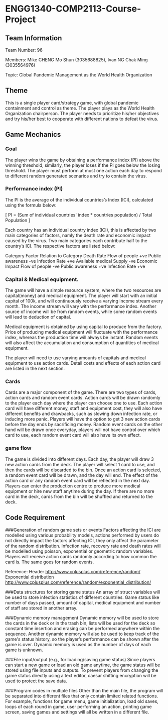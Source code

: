 # ENGG1340-COMP2113-Course-Project

## Team Information
Team Number: 96

Members: Mike CHENG Mo Shun (3035688825), Ivan NG Chak Ming (3035564976)

Topic: Global Pandemic Management as the World Health Organization

## Theme
This is a single player card/strategy game, with global pandemic containment and control as theme. The player plays as the World Health Organization chairperson. The player needs to prioritize his/her objectives and try his/her best to cooperate with different nations to defeat the virus.

## Game Mechanics
### Goal
The player wins the game by obtaining a performance index (PI) above the winning threshold, similarly, the player loses if the PI goes below the losing threshold. The player must perform at most one action each day to respond to different random generated scenarios and try to contain the virus.

### Performance index (PI)
The PI is the average of the individual countries’s Index (ICI), calculated using the formula below:

[ PI = (Sum of individual countries' index * countries population) / Total Population ]

Each country has an individual country index (ICI), this is affected by two main categories of factors, namly the death rate and economic impact caused by the virus. Two main categories each contribute half to the country’s ICI. The respective factors are listed below:

Category          Factor                    Relation to Category
Death Rate        Flow of people                  +ve
                  Public awareness                -ve
                  Infection Rate                  +ve
                  Available medical Supply        -ve
Economic Impact   Flow of people                  -ve
                  Public awareness                +ve
                  Infection Rate                  +ve

### Capital & Medical equipment.
The game will have a simple resource system, where the two resources are capital(money) and medical equipment. The player will start with an initial capital of 100k, and will continuously receive a varying income stream every month. The income stream will vary with the performance index. Another source of income will be from random events, while some random events will lead to deduction of capital.

Medical equipment is obtained by using capital to produce from the factory. Price of producing medical equipment will fluctuate with the performance index, whereas the production time will always be instant. Random events will also affect the accumulation and consumption of quantities of medical equipment.

The player will need to use varying amounts of capitals and medical equipment to use action cards. Detail costs and effects of each action card are listed in the next section.

### Cards
Cards are a major component of the game. There are two types of cards, action cards and random event cards. Action cards will be drawn randomly to the player each day where the player can choose one to use. Each action card will have different money, staff and equipment cost, they will also have different benefits and drawbacks, such as slowing down infection rate, or inducing more panic. Players will have  the option to get 3 new action cards before the day ends by sacrificing money. Random event cards on the other hand will be drawn once everyday, players will not have control over which card to use, each random event card will also have its own effect. 

### game flow
The game is divided into different days. Each day, the player will draw 3 new action cards from the deck. The player will select 1 card to use, and then the cards will be discarded to the bin. Once an action card is selected, a random event card will be drawn, and the day will end. The effect of the action card or any random event card will be reflected in the next day. Players can enter the production centre to produce more medical equipment or hire new staff anytime during the day. If there are no more card in the deck, cards from the bin will be shuffled and returned to the deck.


## Code Requirement
###Generation of random game sets or events
Factors affecting the ICI are modelled using various probability models, actions performed by users do not directly impact the factors affecting ICI, they only affect the parameter of the random distribution. Infection rate, recovery rate and death rates will be modelled using poisson, exponential or geometric random variables. Players will receive action cards randomly according to how common the card is. The same goes for random events.

Reference:
Header <Random> http://www.cplusplus.com/reference/random/
Exponential distribution http://www.cplusplus.com/reference/random/exponential_distribution/

###Data structures for storing game status
An array of struct variables will be used to store infection statistics of different countries. Game status like number of days passed, amount of capital, medical equipment and number of staff are stored in another array. 

###Dynamic memory management
Dynamic memory will be used to store the cards in the deck or in the trash bin, lists will be used for the deck so constant time insertion and erasing can be performed anywhere within the sequence. Another dynamic memory will also be used to keep track of the game's status history, so the player’s performance can be shown after the game is over. Dynamic memory is used as the number of days of each game is unknown.


###File input/output (e.g., for loading/saving game status)
Since players can start a new game or load an old game anytime, the game status will be stored using file inputs and outputs. To prevent players from changing the game status directly using a text editor, caesar shifting encryption will be used to protect the save data.

###Program codes in multiple files
Other than the main file, the program will be separated into different files that only contain limited related functions. For example, functions for game menu, game initialization, load old saves, loops of each round in game, user performing an action, printing game screen, saving games and settings will all be written in a different file.
